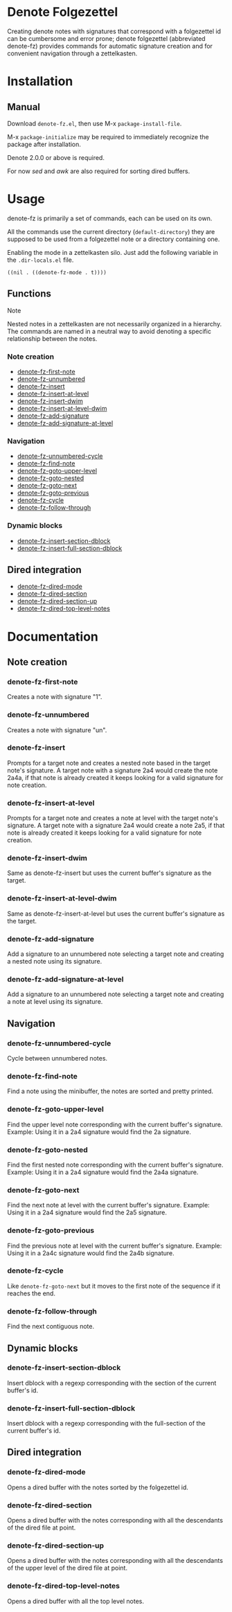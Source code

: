 # Denote Folgezettel

Creating denote notes with signatures that correspond with a
folgezettel id can be cumbersome and error prone; denote folgezettel
(abbreviated denote-fz) provides commands for automatic signature
creation and for convenient navigation through a zettelkasten.

# Installation

## Manual

Download `denote-fz.el`, then use M-x `package-install-file`. 

M-x `package-initialize` may be required to immediately recognize the package after installation.

Denote 2.0.0 or above is required.

For now *sed* and *awk* are also required for sorting dired buffers.

# Usage

denote-fz is primarily a set of commands, each can be used on its own.

All the commands use the current directory (`default-directory`) they
are supposed to be used from a folgezettel note or a directory
containing one.

Enabling the mode in a zettelkasten silo. Just add the following
variable in the `.dir-locals.el` file.

``` emacs-lisp
((nil . ((denote-fz-mode . t))))
```

## Functions

> [!NOTE] 
> Nested notes in a zettelkasten are not necessarily organized
> in a hierarchy. The commands are named in a neutral way to avoid
> denoting a specific relationship between the notes.

### Note creation

* [denote-fz-first-note](#denote-fz-first-note)
* [denote-fz-unnumbered](#denote-fz-unnumbered)
* [denote-fz-insert](#denote-fz-insert)
* [denote-fz-insert-at-level](#denote-fz-insert-at-level)
* [denote-fz-insert-dwim](#denote-fz-insert-dwim)
* [denote-fz-insert-at-level-dwim](#denote-fz-insert-at-level-dwim)
* [denote-fz-add-signature](#denote-fz-add-signature)
* [denote-fz-add-signature-at-level](#denote-fz-add-signature-at-level)

### Navigation

* [denote-fz-unnumbered-cycle](#denote-fz-unnumbered-cycle)
* [denote-fz-find-note](#denote-fz-find-note)
* [denote-fz-goto-upper-level](#denote-fz-goto-upper-level)
* [denote-fz-goto-nested](#denote-fz-goto-nested)
* [denote-fz-goto-next](#denote-fz-goto-next)
* [denote-fz-goto-previous](#denote-fz-goto-previous)
* [denote-fz-cycle](#denote-fz-cycle)
* [denote-fz-follow-through](#denote-fz-follow-through)


### Dynamic blocks

* [denote-fz-insert-section-dblock](#denote-fz-insert-section-dblock)
* [denote-fz-insert-full-section-dblock](#denote-fz-insert-full-section-dblock)


## Dired integration

* [denote-fz-dired-mode](#denote-fz-dired-mode)
* [denote-fz-dired-section](#denote-fz-dired-section)
* [denote-fz-dired-section-up](#denote-fz-dired-section-up)
* [denote-fz-dired-top-level-notes](#denote-fz-dired-top-level-notes)


# Documentation

## Note creation

### denote-fz-first-note

Creates a note with signature "1".

### denote-fz-unnumbered

Creates a note with signature "un".

### denote-fz-insert

Prompts for a target note and creates a nested note based in the
target note's signature. A target note with a signature 2a4 would
create the note 2a4a, if that note is already created it keeps looking
for a valid signature for note creation.

### denote-fz-insert-at-level

Prompts for a target note and creates a note at level with the target
note's signature. A target note with a signature 2a4 would create a
note 2a5, if that note is already created it keeps looking for a valid
signature for note creation.

### denote-fz-insert-dwim

Same as denote-fz-insert but uses the current buffer's signature as
the target.

### denote-fz-insert-at-level-dwim 

Same as denote-fz-insert-at-level but uses the current buffer's
signature as the target.

### denote-fz-add-signature

Add a signature to an unnumbered note selecting a target note and
creating a nested note using its signature.

### denote-fz-add-signature-at-level

Add a signature to an unnumbered note selecting a target note and
creating a note at level using its signature.

## Navigation

### denote-fz-unnumbered-cycle

Cycle between unnumbered notes.

### denote-fz-find-note

Find a note using the minibuffer, the notes are sorted and pretty
printed.

### denote-fz-goto-upper-level

Find the upper level note corresponding with the current buffer's
signature. Example: Using it in a 2a4 signature would find the 2a
signature.

### denote-fz-goto-nested

Find the first nested note corresponding with the current buffer's
signature. Example: Using it in a 2a4 signature would find the 2a4a
signature.

### denote-fz-goto-next

Find the next note at level with the current buffer's signature.
Example: Using it in a 2a4 signature would find the 2a5 signature.

### denote-fz-goto-previous

Find the previous note at level with the current buffer's signature.
Example: Using it in a 2a4c signature would find the 2a4b signature.

### denote-fz-cycle

Like `denote-fz-goto-next` but it moves to the first note of the
sequence if it reaches the end.


### denote-fz-follow-through

Find the next contiguous note.

## Dynamic blocks

### denote-fz-insert-section-dblock 

Insert dblock with a regexp corresponding with the section of the
current buffer's id.

### denote-fz-insert-full-section-dblock 

Insert dblock with a regexp corresponding with the full-section of the
current buffer's id.


## Dired integration

### denote-fz-dired-mode

Opens a dired buffer with the notes sorted by the folgezettel
id.

### denote-fz-dired-section

Opens a dired buffer with the notes corresponding with all the
descendants of the dired file at point.

### denote-fz-dired-section-up

Opens a dired buffer with the notes corresponding with all the
descendants of the upper level of the dired file at point.

### denote-fz-dired-top-level-notes

Opens a dired buffer with all the top level notes.
